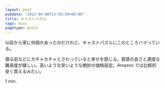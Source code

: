 ```yaml
---
layout: post
pubdate: "2013-04-08T23:59:59+09:00"
title: キャストパズル
tags: misc
pagetype: posts
---
```

以前から家に何個かあったのだけれど、キャストパズルにこのところハマっている。

寝る前などにカチャカチャとさわっていると幸せを感じる。質感の良さと適度な難易度が嬉しい。高いような安いような絶妙の価格設定。Amazon では比較的安く買えるみたい。

1 min.


